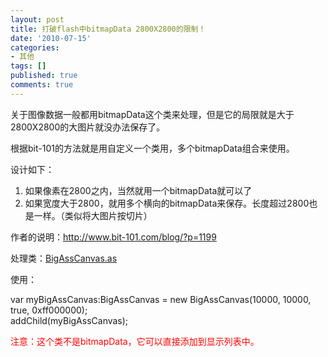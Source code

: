 ```yaml
---
layout: post
title: 打破flash中bitmapData 2800X2800的限制！
date: '2010-07-15'
categories:
- 其他
tags: []
published: true
comments: true
---
```

<p>关于图像数据一般都用bitmapData这个类来处理，但是它的局限就是大于2800X2800的大图片就没办法保存了。</p>

<p>根据bit-101的方法就是用自定义一个类用，多个bitmapData组合来使用。</p>

<p>设计如下：
<ol>
	<li>如果像素在2800之内，当然就用一个bitmapData就可以了</li>
	<li>如果宽度大于2800，就用多个横向的bitmapData来保存。长度超过2800也是一样。（类似将大图片按切片）</li>
</ol>
作者的说明：<a href="http://www.bit-101.com/blog/?p=1199" target="_blank">http://www.bit-101.com/blog/?p=1199</a></p>

<p>处理类：<a href="http://www.bit-101.com/blog/wp-content/uploads/2008/03/BigAssCanvas.as" target="_blank">BigAssCanvas.as</a></p>

<p>使用：</p>

<p>var myBigAssCanvas:BigAssCanvas = new BigAssCanvas(10000, 10000, true, 0xff000000);<br />
addChild(myBigAssCanvas);</p>

<p><span style="color: #ff0000;">注意：</span><span style="color: #ff0000;">这个类不是bitmapData，它可以直接添加到显示列表中。</span></p>
